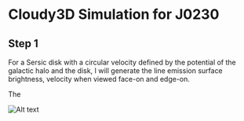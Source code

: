 # Cloudy3D Simulation for J0230

## Step 1

For a Sersic disk with a circular velocity defined by the potential of the galactic halo and the disk, I will generate the line emission surface brightness, velocity when viewed face-on and edge-on. 

The 

![Alt text](../disk.png?raw=true "Title")


